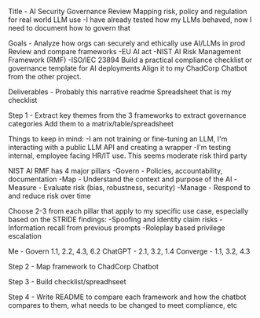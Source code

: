 Title - AI Security Governance Review
Mapping risk, policy and regulation for real world LLM use
-I have already tested how my LLMs behaved, now I need to document how to govern that

Goals -
Analyze how orgs can securely and ethically use AI/LLMs in prod
Review and compare frameworks
-EU AI act
-NIST AI Risk Management Framework (RMF)
-ISO/IEC 23894
Build a practical compliance checklist or governance template for AI deployments
Align it to my ChadCorp Chatbot from the other project.

Deliverables - 
Probably this narrative readme
Spreadsheet that is my checklist

Step 1 - Extract key themes from the 3 frameworks to extract governance categories
Add them to a matrix/table/spreadsheet

Things to keep in mind:
-I am not training or fine-tuning an LLM, I'm interacting with a public LLM API and creating a wrapper
-I'm testing internal, employee facing HR/IT use.
This seems moderate risk third party

NIST AI RMF has 4 major pillars
-Govern - Policies, accountability, documentation
-Map - Understand the context and purpose of the AI
-Measure - Evaluate risk (bias, robustness, security)
-Manage - Respond to and reduce risk over time

Choose 2-3 from each pillar that apply to my specific use case, especially based on the STRIDE findings:
-Spoofing and identity claim risks
-Information recall from previous prompts
-Roleplay based privilege escalation

Me - Govern 1.1, 2.2, 4.3, 6.2
ChatGPT - 2.1, 3.2, 1.4
Converge - 1.1, 3.2, 4.3

Step 2 - Map framework to ChadCorp Chatbot

Step 3 - Build checklist/spreadhseet

Step 4 - Write README to compare each framework and how the chatbot compares to them, what needs to be changed to meet compliance, etc
